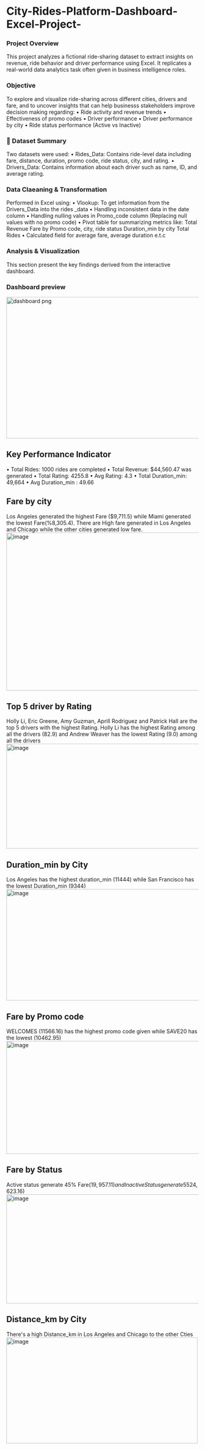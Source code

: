 # City-Rides-Platform-Dashboard-Excel-Project-
### Project Overview
This project analyzes a fictional ride-sharing dataset to extract insights on revenue, ride behavior and driver performance using Excel. It replicates a real-world data analytics task often given in business intelligence roles.
### Objective
To explore and visualize ride-sharing across different cities, drivers and fare, and to uncover insights that can help businesss stakeholders improve decision making regarding:
        •  Ride activity and revenue trends
	•  Effectiveness of promo codes
	•  Driver performance
	•  Driver performance by city
	•  Ride status performance (Active vs Inactive)
 ### 🧾 Dataset Summary
  Two datasets were used:
	•	Rides_Data: Contains ride-level data including fare, distance, duration, promo code, ride status, city, and rating.
	•	Drivers_Data: Contains information about each driver such as name, ID, and average rating.
 ### Data Claeaning & Transformation
 Performed in Excel using:
 • Vlookup: To get information from the Drivers_Data into the rides _data
 • Handling inconsistent data in the date column
 • Handling nulling values in Promo_code column (Replacing null values with no promo code)
 • Pivot table for summarizing metrics like: 
   Total Revenue
   Fare by Promo code, city, ride status
   Duration_min by city
   Total Rides
 • Calculated field for average fare, average duration e.t.c
 ### Analysis & Visualization
 This section present the key findings derived from the interactive dashboard.
 ### Dashboard preview
<img width="876" height="370" alt="dashboard png" src="https://github.com/user-attachments/assets/51a41867-6ca9-4240-86a5-9b97ff10a668" />

## Key Performance Indicator
• Total Rides: 1000 rides are completed
• Total Revenue: $44,560.47 was generated
• Total Rating: 4255.8
• Avg Rating: 4.3
• Total Duration_min: 49,664
• Avg Duration_min : 49.66

## Fare by city
 Los Angeles generated the highest Fare ($9,711.5) while Miami generated the lowest Fare(%8,305.4). There are High fare generated in Los Angeles and Chicago while the other cities generated  low fare.
<img width="788" height="413" alt="image" src="https://github.com/user-attachments/assets/a9f9c74f-a63a-43fd-b80e-e92e00ce488a" />

## Top 5 driver by Rating
Holly Li, Eric Greene, Amy Guzman, Aprill Rodriguez and Patrick Hall are the top 5 drivers with the highest Rating. Holly Li has the highest Rating among all the drivers (82.9) and Andrew Weaver has the lowest Rating (9.0) among all the drivers
<img width="507" height="274" alt="image" src="https://github.com/user-attachments/assets/971e4f52-d2a1-4d67-9db9-5852227de0e9" />

## Duration_min by City
Los Angeles has the highest duration_min (11444) while San Francisco has the lowest Duration_min (9344)
<img width="556" height="291" alt="image" src="https://github.com/user-attachments/assets/37a44095-76b4-43f7-946a-1b9afb6728d1" />

## Fare by Promo code
WELCOMES (11566.16) has the highest promo code given while SAVE20 has the lowest (10462.95)
<img width="553" height="295" alt="image" src="https://github.com/user-attachments/assets/1e18cb24-eb06-4b63-98be-c98be44093c8" />

## Fare by Status
Active status generate 45% Fare($19,957.11) and Inactive Status generate 55% Fare ($24, 623.16)
<img width="515" height="285" alt="image" src="https://github.com/user-attachments/assets/dcd8fe9c-acf2-4261-8fd0-b8d29547d498" />

## Distance_km by City
There's a high Distance_km in Los Angeles and Chicago to the other Cties 
<img width="501" height="277" alt="image" src="https://github.com/user-attachments/assets/16b14ff2-7bc6-41f6-a400-ad488d403aa3" />

